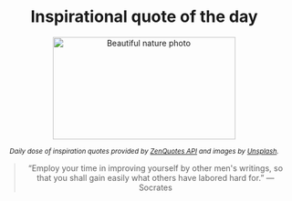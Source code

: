 
<div align="center">

# Inspirational quote of the day

<img src="./data/photo.jpeg" alt="Beautiful nature photo" width="320" height="180">

<sub><i>Daily dose of inspiration quotes provided by [ZenQuotes API](https://zenquotes.io/) and images by [Unsplash](https://unsplash.com/).</i></sub>


<blockquote>&ldquo;Employ your time in improving yourself by other men's writings, so that you shall gain easily what others have labored hard for.&rdquo; &mdash; <footer>Socrates</footer></blockquote>

</div>
